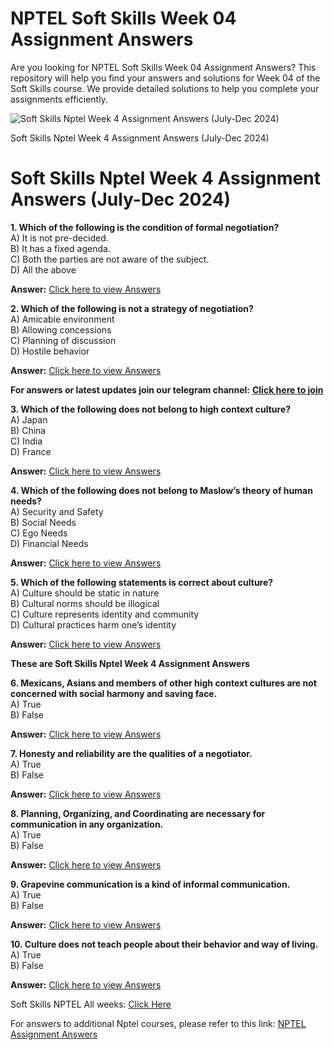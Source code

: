 # NPTEL Soft Skills Week 04 Assignment Answers

Are you looking for NPTEL Soft Skills Week 04 Assignment Answers? This repository will help you find your answers and solutions for Week 04 of the Soft Skills course. We provide detailed solutions to help you complete your assignments efficiently.


![Soft Skills Nptel Week 4 Assignment Answers (July-Dec 2024)](https://miro.medium.com/v2/resize:fit:875/1*7iomyuThTRrHTX8VoNsDUw.jpeg)

Soft Skills Nptel Week 4 Assignment Answers (July-Dec 2024)


# Soft Skills Nptel Week 4 Assignment Answers (July-Dec 2024)

**1. Which of the following is the condition of formal negotiation?**\
A) It is not pre-decided.\
B) It has a fixed agenda.\
C) Both the parties are not aware of the subject.\
D) All the above

**Answer:** [Click here to view Answers](https://progiez.com/soft-skills-nptel-week-4-assignment-answers)

**2. Which of the following is not a strategy of negotiation?**\
A) Amicable environment\
B) Allowing concessions\
C) Planning of discussion\
D) Hostile behavior

**Answer:** [Click here to view Answers](https://progiez.com/soft-skills-nptel-week-4-assignment-answers)

**For answers or latest updates join our telegram channel:** [**Click here to join**](https://telegram.me/nptel_assignments)

**3. Which of the following does not belong to high context culture?**\
A) Japan\
B) China\
C) India\
D) France

**Answer:** [Click here to view Answers](https://progiez.com/soft-skills-nptel-week-4-assignment-answers)

**4. Which of the following does not belong to Maslow’s theory of human needs?**\
A) Security and Safety\
B) Social Needs\
C) Ego Needs\
D) Financial Needs

**Answer:** [Click here to view Answers](https://progiez.com/soft-skills-nptel-week-4-assignment-answers)

**5. Which of the following statements is correct about culture?**\
A) Culture should be static in nature\
B) Cultural norms should be illogical\
C) Culture represents identity and community\
D) Cultural practices harm one’s identity

**Answer:** [Click here to view Answers](https://progiez.com/soft-skills-nptel-week-4-assignment-answers)

**These are Soft Skills Nptel Week 4 Assignment Answers**

**6. Mexicans, Asians and members of other high context cultures are not concerned with social harmony and saving face.**\
A) True\
B) False

**Answer:** [Click here to view Answers](https://progiez.com/soft-skills-nptel-week-4-assignment-answers)

**7. Honesty and reliability are the qualities of a negotiator.**\
A) True\
B) False

**Answer:** [Click here to view Answers](https://progiez.com/soft-skills-nptel-week-4-assignment-answers)

**8. Planning, Organizing, and Coordinating are necessary for communication in any organization.**\
A) True\
B) False

**Answer:** [Click here to view Answers](https://progiez.com/soft-skills-nptel-week-4-assignment-answers)

**9. Grapevine communication is a kind of informal communication.**\
A) True\
B) False

**Answer:** [Click here to view Answers](https://progiez.com/soft-skills-nptel-week-4-assignment-answers)

**10. Culture does not teach people about their behavior and way of living.**\
A) True\
B) False

**Answer:** [Click here to view Answers](https://progiez.com/soft-skills-nptel-week-4-assignment-answers)

Soft Skills NPTEL All weeks: [Click Here](https://progiez.com/nptel-assignment-answers/soft-skills)

For answers to additional Nptel courses, please refer to this link: [NPTEL Assignment Answers](https://progiez.com/nptel-assignment-answers)

